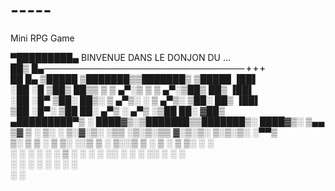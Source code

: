# -----
Mini RPG Game

                                                                                                                                                                        
▀█████████▄  BINVENUE DANS LE DONJON DU ...                                                                                                                              
  ██▒     █▄                                                 ᚐ ᚐ ᚐ                                                                                                       
  ██       █▄  ▒█████  ▒███████▒▒███████▒ ▒█████   ▐██▌                                                                                                                  
 ░██       ░█ ▒██▒  ██▒▒ ▒ ▒ ▄▀░▒ ▒ ▒ ▄▀░▒██▒  ██▒ ▐██▌                                                                                                                  
 ░██      ░█▀ ▒██░  ██▒░ ▒ ▄▀▒░ ░ ▒ ▄▀▒░ ▒██░  ██▒ ▐██▌                                                                                                                  
 ▒██     ░█▀░ ▒██   ██░  ▄▀▒   ░  ▄▀▒   ░▒██   ██░ ▓██▒                                                                                                                  
▄█████████▀▒  ░ ████▓▒░▒███████▒▒███████▒░ ████▓▒░ ▒▄▄                                                                                                                   
 ▒▓  ▒ ░ ▒░  ░ ▒░▓░▒░ ░▒▒  ░▒░▒░▒▒ ▓░▒░▒░ ▒░▒░▒░   ░▀▀▒                                                                                                                  
   ▒░ ▒  ▒   ░ ▒ ▒░ ░░▒ ▒ ░ ▒░░▒ ▒ ░ ▒  ░ ▒ ▒░     ░  ░                                                                                                                  
    ░ ░  ░   ░ ░ ░ ▒  ░ ░ ░ ░ ░░ ░ ░ ░ ░░ ░ ░        ░                                                                                                                   
     ░          ░ ░    ░ ░      ░ ░        ░                                                                                                                             
                 ░               ░                                                                                                                                                                                                                                                                                                                                                      